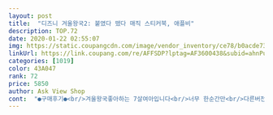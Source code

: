 ```yaml
---
layout: post 
title:  "디즈니 겨울왕국2: 붙였다 뗐다 매직 스티커북, 애플비" 
description: TOP.72 
date: 2020-01-22 02:55:07 
img: https://static.coupangcdn.com/image/vendor_inventory/ce78/b0acde73ff50d21193b3e07e4f61ff3fbada864c6adc271ce88cf1ada2ac.jpg 
linkUrl: https://link.coupang.com/re/AFFSDP?lptag=AF3600438&subid=ahnPublicAsk&pageKey=311715441&itemId=983890593&vendorItemId=5430563703&traceid=V0-113-35c7904703193161 
categories: [1019] 
color: 43A047 
rank: 72 
price: 5850 
author: Ask View Shop 
cont:  "●구매후기●<br/>겨울왕국좋아하는 7살여아입니다<br/>너무 한순간만<br/>다른버전두 사달라하네요<br/>말아서 아쉬웠어요 여자아이는 좋아할거 같아요<br/>역시 겨울왕국~!! 넘넘 좋아해주어서 선물한 저도 기분이 좋으네요^_^ 가격도 저렴하고 배송도 빨라요^_^<br/>잼있다하네요<br/>좋아하다<br/>지인분의 쌍둥이 딸들을 위해 두개 주문했어요^_^<br/>" 
---
```

